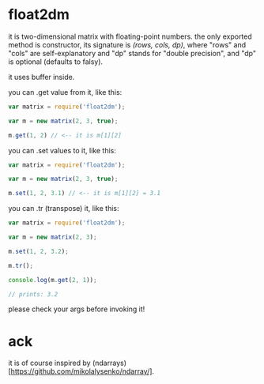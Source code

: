 float2dm
=============
it is two-dimensional matrix with floating-point numbers. the only exported method is constructor, its signature is _(rows, cols, dp)_, where "rows" and "cols" are self-explanatory and "dp" stands for "double precision", and "dp" is optional (defaults to falsy).

it uses buffer inside.

you can .get value from it, like this:
```javascript
var matrix = require('float2dm');

var m = new matrix(2, 3, true);

m.get(1, 2) // <-- it is m[1][2]
```

you can .set values to it, like this:
```javascript
var matrix = require('float2dm');

var m = new matrix(2, 3, true);

m.set(1, 2, 3.1) // <-- it is m[1][2] = 3.1
```

you can .tr (transpose) it, like this:

```javascript
var matrix = require('float2dm');

var m = new matrix(2, 3);

m.set(1, 2, 3.2);

m.tr();

console.log(m.get(2, 1));

// prints: 3.2
```
please check your args before invoking it!


ack
========
it is of course inspired by (ndarrays)[https://github.com/mikolalysenko/ndarray/].

